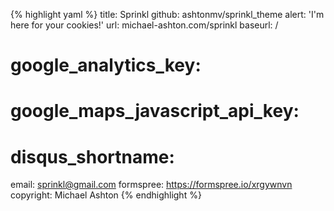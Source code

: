 {% highlight yaml %}
title: Sprinkl
github: ashtonmv/sprinkl_theme
alert: 'I'm here for your cookies!'
url: michael-ashton.com/sprinkl
baseurl: /
# google_analytics_key:
# google_maps_javascript_api_key:
# disqus_shortname:
email: sprinkl@gmail.com
formspree: https://formspree.io/xrgywnvn
copyright: Michael Ashton
{% endhighlight %}
